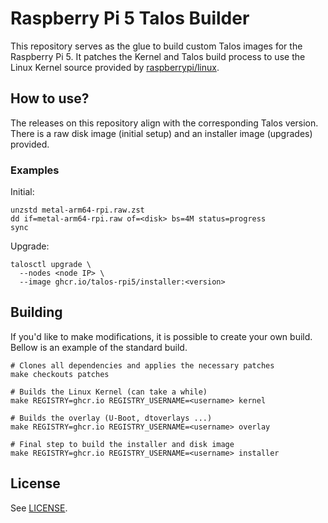 # Raspberry Pi 5 Talos Builder
This repository serves as the glue to build custom Talos images for the Raspberry Pi 5. It patches the Kernel and Talos build process to use the Linux Kernel source provided by [raspberrypi/linux](https://github.com/raspberrypi/linux). 


## How to use?
The releases on this repository align with the corresponding Talos version. There is a raw disk image (initial setup) and an installer image (upgrades) provided. 

### Examples
Initial:
```
unzstd metal-arm64-rpi.raw.zst
dd if=metal-arm64-rpi.raw of=<disk> bs=4M status=progress
sync
```

Upgrade:
```
talosctl upgrade \
  --nodes <node IP> \
  --image ghcr.io/talos-rpi5/installer:<version>
```

## Building
If you'd like to make modifications, it is possible to create your own build. Bellow is an example of the standard build.

```
# Clones all dependencies and applies the necessary patches
make checkouts patches

# Builds the Linux Kernel (can take a while)
make REGISTRY=ghcr.io REGISTRY_USERNAME=<username> kernel

# Builds the overlay (U-Boot, dtoverlays ...)
make REGISTRY=ghcr.io REGISTRY_USERNAME=<username> overlay

# Final step to build the installer and disk image
make REGISTRY=ghcr.io REGISTRY_USERNAME=<username> installer
```

## License
See [LICENSE](LICENSE).
